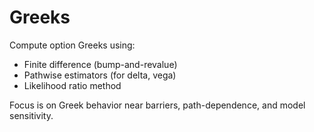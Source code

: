 # Greeks

Compute option Greeks using:
- Finite difference (bump-and-revalue)
- Pathwise estimators (for delta, vega)
- Likelihood ratio method

Focus is on Greek behavior near barriers, path-dependence, and model sensitivity.
